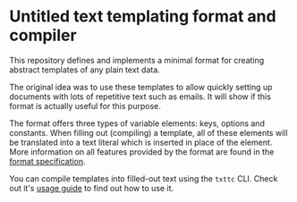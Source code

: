 # Untitled text templating format and compiler

This repository defines and implements a minimal format for
creating abstract templates of any plain text data.

The original idea was to use these templates to allow
quickly setting up documents with lots of repetitive
text such as emails. It will show if this format is
actually useful for this purpose.

The format offers three types of variable elements: keys, options and constants.
When filling out (compiling) a template, all of these elements will be
translated into a text literal which is inserted in place of the element.
More information on all features provided by the format are found in the
[format specification](Notes/spec.md).

You can compile templates into filled-out text using the `txttc` CLI.
Check out it's [usage guide](Notes/cli-usage.md) to find out how to use it.

